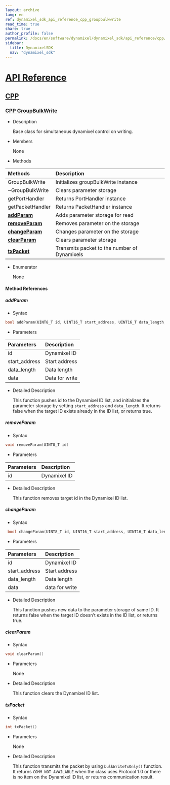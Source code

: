 ```yaml
---
layout: archive
lang: en
ref: dynamixel_sdk_api_reference_cpp_groupbulkwrite
read_time: true
share: true
author_profile: false
permalink: /docs/en/software/dynamixel/dynamixel_sdk/api_reference/cpp/cpp_groupbulkwrite/
sidebar:
  title: DynamixelSDK
  nav: "dynamixel_sdk"
---
```


<div style="counter-reset: h1 4"></div>
<div style="counter-reset: h2 1"></div>
<div style="counter-reset: h3 9"></div>

# [API Reference](#api-reference)

## [CPP](#cpp)

### [CPP GroupBulkWrite](#cpp-groupbulkwrite)

- Description

  Base class for simultaneous dynamixel control on writing.

- Members

  None


- Methods

| Methods                         | Description                                  |
|:--------------------------------|:---------------------------------------------|
| GroupBulkWrite                  | Initializes groupBulkWrite instance          |
| ~GroupBulkWrite                 | Clears parameter storage                     |
| getPortHandler                  | Returns PortHandler instance                 |
| getPacketHandler                | Returns PacketHandler instance               |
| **[addParam](#addparam)**       | Adds parameter storage for read              |
| **[removeParam](#removeparam)** | Removes parameter on the storage             |
| **[changeParam](#changeparam)** | Changes parameter on the storage             |
| **[clearParam](#clearparam)**   | Clears parameter storage                     |
| **[txPacket](#txpacket)**       | Transmits packet to the number of Dynamixels |



- Enumerator

  None

#### Method References

##### addParam
- Syntax
``` cpp
bool addParam(UINT8_T id, UINT16_T start_address, UINT16_T data_length, UINT8_T *data)
```
- Parameters

| Parameters    | Description    |
|:--------------|:---------------|
| id            | Dynamixel ID   |
| start_address | Start address  |
| data_length   | Data length    |
| data          | Data for write |

- Detailed Description

   This function pushes id to the Dynamixel ID list, and initializes the parameter storage by setting `start_address` and `data_length`. It returns false when the target ID exists already in the ID list, or returns true.


##### removeParam
- Syntax
``` cpp
void removeParam(UINT8_T id)
```
- Parameters

| Parameters | Description  |
|:-----------|:-------------|
| id         | Dynamixel ID |

- Detailed Description

   This function removes target id in the Dynamixel ID list.


##### changeParam
- Syntax
``` cpp
 bool changeParam(UINT8_T id, UINT16_T start_address, UINT16_T data_length, UINT8_T *data)
```
- Parameters

| Parameters    | Description    |
|:--------------|:---------------|
| id            | Dynamixel ID   |
| start_address | Start address  |
| data_length   | Data length    |
| data          | data for write |

- Detailed Description

   This function pushes new data to the parameter storage of same ID. It returns false when the target ID doesn’t exists in the ID list, or returns true.


##### clearParam
- Syntax
``` cpp
void clearParam()
```
- Parameters

   None

- Detailed Description

   This function clears the Dynamixel ID list.


##### txPacket
- Syntax
``` cpp
int txPacket()
```
- Parameters

   None

- Detailed Description

   This function transmits the packet by using `bulkWriteTxOnly()` function. It returns `COMM_NOT_AVAILABLE` when the class uses Protocol 1.0 or there is no item on the Dynamixel ID list, or returns communication result.
